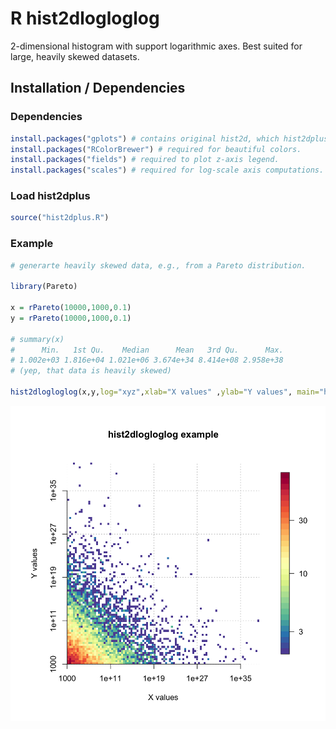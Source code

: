 # R hist2dlogloglog

2-dimensional histogram with support logarithmic axes. Best suited for large, heavily skewed datasets.


## Installation / Dependencies

### Dependencies
```r
install.packages("gplots") # contains original hist2d, which hist2dplus is based on.
install.packages("RColorBrewer") # required for beautiful colors.
install.packages("fields") # required to plot z-axis legend.
install.packages("scales") # required for log-scale axis computations.
```
### Load hist2dplus
```r
source("hist2dplus.R")

```

### Example

```r
# generarte heavily skewed data, e.g., from a Pareto distribution. 

library(Pareto)

x = rPareto(10000,1000,0.1)
y = rPareto(10000,1000,0.1)

# summary(x)
#      Min.   1st Qu.    Median      Mean   3rd Qu.      Max. 
# 1.002e+03 1.816e+04 1.021e+06 3.674e+34 8.414e+08 2.958e+38 
# (yep, that data is heavily skewed)

hist2dlogloglog(x,y,log="xyz",xlab="X values" ,ylab="Y values", main="hist2dlogloglog example")
```

![hist2dlogloglog example showing Pareto distribution of X and Y](hist2dlogloglog_example1.png)
